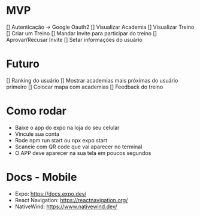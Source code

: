 # MVP

[] Autenticação -> Google Oauth2
[] Visualizar Academia
[] Visualizar Treino
[] Criar um Treino
[] Mandar Invite para participar do treino
[] Aprovar/Recusar Invite
[] Setar informações do usuário

# Futuro

[] Ranking do usuário
[] Mostrar academias mais próximas do usuário primeiro
[] Colocar mapa com academias
[] Feedback do treino

# Como rodar

- Baixe o app do expo na loja do seu celular
- Vincule sua conta
- Rode npm run start ou npx expo start
- Scaneie com QR code que vai aparecer no terminal
- O APP deve aparecer na sua tela em poucos segundos

# Docs - Mobile

- Expo: https://docs.expo.dev/
- React Navigation: https://reactnavigation.org/
- NativeWind: https://www.nativewind.dev/
